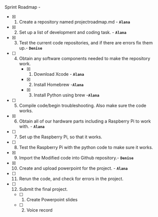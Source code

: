 Sprint Roadmap - 

- [x] 1. Create a repository named projectroadmap.md - **`Alana`**
- [x] 2. Set up a list of development and coding task. - **`Alana`**
- [x] 3. Test the current code repositories, and if there are errors fix them up.- **`Denise`** 
- [ ] 4. Obtain any software components needed to make the repository work. 
     - [x] 1. Download Xcode - **`Alana`**
     - [x] 2. Install Homebrew -**`Alana`**
     - [x] 3. Install Python using brew -**`Alana`**
- [ ] 5. Compile code/begin troubleshooting. Also make sure the code works. 
- [x] 6. Obtain all of our hardware parts including a Raspberry Pi to work with. - **`Alana`**
- [ ] 7. Set up the Raspberry Pi, so that it works.
- [ ] 8. Test the Raspberry Pi with the python code to make sure it works. 
- [x] 9. Import the Modified code into Github repository.- **`Denise`**
- [x] 10. Create and upload powerpoint for the project. - **`Alana`**
- [ ] 11. Rerun the code, and check for errors in the project. 
- [ ] 12. Submit the final project. 
     - [ ] 1. Create Powerpoint slides
     - [ ] 2. Voice record 
